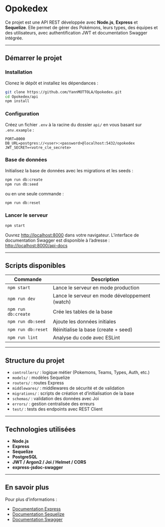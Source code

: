 
# Opokedex

Ce projet est une API REST développée avec **Node.js**, **Express** et **Sequelize**.
Elle permet de gérer des Pokémons, leurs types, des équipes et des utilisateurs, avec authentification JWT et documentation Swagger intégrée.

---

## Démarrer le projet

### Installation

Clonez le dépôt et installez les dépendances :

```bash
git clone https://github.com/YannMOTTOLA/Opokedex.git
cd Opokedex/api
npm install
```

### Configuration

Créez un fichier `.env` à la racine du dossier `api/` en vous basant sur `.env.example` :

```
PORT=8000
DB_URL=postgres://<user>:<password>@localhost:5432/opokedex
JWT_SECRET=<votre_cle_secrete>
```

### Base de données

Initialisez la base de données avec les migrations et les seeds :

```bash
npm run db:create
npm run db:seed
```

ou en une seule commande :

```bash
npm run db:reset
```

### Lancer le serveur

```bash
npm start
```

Ouvrez [http://localhost:8000](http://localhost:8000) dans votre navigateur.
L’interface de documentation Swagger est disponible à l’adresse :
[http://localhost:8000/api-docs](http://localhost:8000/api-docs)

---

## Scripts disponibles

| Commande            | Description                                    |
| ------------------- | ---------------------------------------------- |
| `npm start`         | Lance le serveur en mode production            |
| `npm run dev`       | Lance le serveur en mode développement (watch) |
| `npm run db:create` | Crée les tables de la base                     |
| `npm run db:seed`   | Ajoute les données initiales                   |
| `npm run db:reset`  | Réinitialise la base (create + seed)           |
| `npm run lint`      | Analyse du code avec ESLint                    |

---

## Structure du projet

* `controllers/` : logique métier (Pokemons, Teams, Types, Auth, etc.)
* `models/` : modèles Sequelize
* `routers/` : routes Express
* `middlewares/` : middlewares de sécurité et de validation
* `migrations/` : scripts de création et d’initialisation de la base
* `schemas/` : validation des données avec Joi
* `errors/` : gestion centralisée des erreurs
* `test/` : tests des endpoints avec REST Client

---

## Technologies utilisées

* **Node.js**
* **Express**
* **Sequelize**
* **PostgreSQL**
* **JWT / Argon2 / Joi / Helmet / CORS**
* **express-jsdoc-swagger**

---

## En savoir plus

Pour plus d’informations :

* [Documentation Express](https://expressjs.com/fr/)
* [Documentation Sequelize](https://sequelize.org/)
* [Documentation Swagger](https://swagger.io/docs/)

